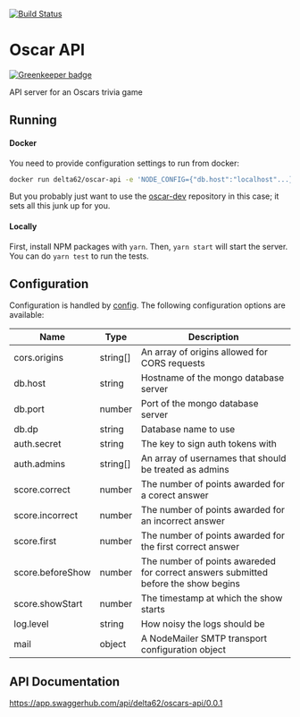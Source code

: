 [![Build Status](https://travis-ci.org/delta62/oscar-api.svg?branch=master)](https://travis-ci.org/delta62/oscar-api)

# Oscar API

[![Greenkeeper badge](https://badges.greenkeeper.io/delta62/oscar-api.svg)](https://greenkeeper.io/)

API server for an Oscars trivia game

## Running

#### Docker

You need to provide configuration settings to run from docker:

``` bash
docker run delta62/oscar-api -e 'NODE_CONFIG={"db.host":"localhost"...}'
```

But you probably just want to use the [oscar-dev](https://github.com/delta62/oscar-dev)
repository in this case; it sets all this junk up for you.

#### Locally

First, install NPM packages with `yarn`. Then, `yarn start` will start the server.
You can do `yarn test` to run the tests.

## Configuration

Configuration is handled by [config](https://www.npmjs.com/package/config).
The following configuration options are available:

| Name             | Type     | Description                                               |
| ---------------- | -------- | --------------------------------------------------------- |
| cors.origins     | string[] | An array of origins allowed for CORS requests             |
| db.host          | string   | Hostname of the mongo database server                     |
| db.port          | number   | Port of the mongo database server                         |
| db.dp            | string   | Database name to use                                      |
| auth.secret      | string   | The key to sign auth tokens with                          |
| auth.admins      | string[] | An array of usernames that should be treated as admins    |
| score.correct    | number   | The number of points awarded for a corect answer          |
| score.incorrect  | number   | The number of points awarded for an incorrect answer      |
| score.first      | number   | The number of points awarded for the first correct answer |
| score.beforeShow | number   | The number of points awareded for correct answers submitted before the show begins |
| score.showStart  | number   | The timestamp at which the show starts                    |
| log.level        | string   | How noisy the logs should be                              |
| mail             | object   | A NodeMailer SMTP transport configuration object          |

## API Documentation

https://app.swaggerhub.com/api/delta62/oscars-api/0.0.1
